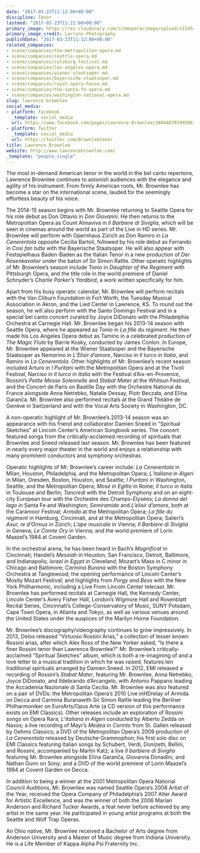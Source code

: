 ```yaml
---
date: "2017-03-23T11:12:00+00:00"
discipline: Tenor
lastmod: "2017-03-23T11:22:00+00:00"
primary_image: https://res.cloudinary.com/schmopera/image/upload/v1545409169/media/webhook-uploads/1490267535417/2017-03-23---Lawrence_Brownlee_pc_Larrynx_Photography.jpg.jpg
primary_image_credit: Larrynx Photography
publishDate: "2017-03-23T11:12:00+00:00"
related_companies:
- scene/companies/the-metropolitan-opera.md
- scene/companies/seattle-opera.md
- scene/companies/salzburg-festival.md
- scene/companies/los-angeles-opera.md
- scene/companies/wiener-staatsoper.md
- scene/companies/bayerische-staatsoper.md
- scene/companies/royal-opera-house.md
- scene/companies/the-santa-fe-opera.md
- scene/companies/washington-national-opera.md
slug: lawrence-brownlee
social_media:
- platform: Facebook
  _template: social_media
  url: https://www.facebook.com/pages/Lawrence-Brownlee/380448701995063
- platform: Twitter
  _template: social_media
  url: https://twitter.com/Brownleetenor
title: Lawrence Brownlee
website: http://www.lawrencebrownlee.com/
_template: "people_single"
---
```


The most in-demand American tenor in the world in the bel canto repertoire, Lawrence Brownlee continues  to  astonish  audiences  with  the  elegance  and  agility  of  his  instrument.  From  firmly American  roots,  Mr.  Brownlee  has  become  a  star  on  the  international  scene,  lauded  for  the seemingly effortless beauty of his voice. 

The 2014-15 season begins with Mr. Brownlee returning to Seattle Opera for his role debut as Don Ottavio  in *Don  Giovanni*.  He  then  returns  to  the  Metropolitan  Opera  as  Count  Almaviva  in *Il Barbiere di  Siviglia*,  which  will  be  seen  in  cinemas  around  the  world  as  part  of  the Live in HD series.  Mr.  Brownlee  will  perform  with  Opernhaus  Zürich  as  Don  Ramiro  in *La  Cenerentola* opposite  Cecilia  Bartoli,  followed  by  his  role  debut  as  Ferrando  in *Così  fan  tutte* with  the Bayerische Staatsoper. He will also appear with Festspielhaus Baden-Baden as the Italian Tenor in  a  new  production  of *Der  Rosenkavalier* under  the  baton  of  Sir  Simon  Rattle.  Other  operatic highlights  of  Mr.  Brownlee’s  season  include  Tonio  in *Daughter of  the  Regiment* with  Pittsburgh Opera,  and  the  title  role  in  the  world  premiere  of  Daniel  Schnyder’s *Charlie  Parker’s  Yardbird*,  a work written specifically for him. 

Apart  from  his  busy  operatic  calendar,  Mr.  Brownlee  will  perform  recitals  with  the  Van  Cliburn Foundation  in  Fort  Worth,  the  Tuesday  Musical  Association  in  Akron,  and  the  Lied  Center  in Lawrence, KS. To round out the season, he will also perform with the Santo Domingo Festival and in  a  special  bel  canto  concert  curated  by  Joyce  DiDonato  with  the  Philadelphia  Orchestra  at Carnegie Hall. Mr.  Brownlee  began  his  2013-14  season  with  Seattle  Opera,  where  he  appeared  as Tonio  in *La fille du  régiment*.  He  then  made  his  Los  Angeles  Opera  debut  as  Tamino  in  a celebrated production  of *The  Magic  Flute* by  Barrie  Kosky,  conducted  by  James  Conlon.  In  Europe,  Mr. Brownlee  appeared  at  the  Wiener  Staatsoper  and  the  Bayerische Staatsoper  as  Nemorino  in *L’Elisir  d’amore*,  Narciso in *Il  turco in  Italia*,  and  Ramiro  in *La  Cenerentola*.  Other  highlights  of  Mr. Brownlee’s  recent  season  included  Arturo  in *I  Puritani* with  the  Metropolitan  Opera  and  at  the Tivoli  Festival,  Narciso  in *Il  turco in  Italia* with  the  Festival  d’Aix-en-Provence,  Rossini’s *Petite Messe Solennelle* and *Stabat Mater* at the Whitsun Festival, and the Concert de Paris on Bastille Day with the Orchestre National de France alongside Anna Netrebko, Natalie Dessay, Piotr Beczała,  and  Elīna  Garanča.  Mr.  Brownlee  also  performed  recitals  at the  Grand  Théâtre  de  Genève  in Switzerland and with the Vocal Arts Society in Washington, DC. 

A non-operatic highlight of Mr. Brownlee’s 2013-14 season was an appearance with his friend and collaborator Damien Sneed in “Spiritual Sketches” at Lincoln Center’s American Songbook series. The concert featured songs from the critically-acclaimed recording of spirituals that Brownlee and Sneed released last season. Mr.  Brownlee  has  been  featured  in  nearly  every  major  theater  in  the  world  and  enjoys  a relationship with many prominent conductors and symphony orchestras. 

Operatic highlights of Mr. Brownlee’s  career include: *La  Cenerentola* in  Milan,  Houston,  Philadelphia,  and  the  Metropolitan Opera; *L’italiana in   Algeri* in   Milan,   Dresden,   Boston,   Houston,   and   Seattle; *I   Puritani* in Washington,  Seattle,  and  the  Metropolitan  Opera; *Mosé in  Egitto* in  Rome; *Il  turco in  Italia* in Toulouse and Berlin; *Tancredi* with the Detroit Symphony and on an eight-city European tour with the Orchestre des Champs-Élysées; *La donna del lago* in Santa Fe and Washington; *Semiramide* and *L’elisir d’amore*, both at the Caramoor Festival; *Armida* at the Metropolitan Opera; *La fille du régiment* in  Hamburg,  Cincinnati,  and  at  the  Metropolitan  Opera;  Salieri’s *Axur, re  d’Ormus* in  Zürich; *L’ape musicale* in Vienna; *Il Barbiere di Siviglia* in Geneva; *Le Comte Ory* in Vienna; and the world premiere of Lorin Maazel’s 1984 at Covent Garden. 

In the orchestral arena, he has been heard in Bach’s *Magnificat* in Cincinnati; Handel’s *Messiah* in Houston, San Francisco, Detroit, Baltimore, and Indianapolis; *Israel in Egypt* in Cleveland; Mozart’s  Mass  in  C  minor  in  Chicago  and  Baltimore; *Carmina  Burana* with  the  Boston  Symphony Orchestra  at  Tanglewood;  the  opening  performance  of  Lincoln  Center’s  Mostly  Mozart  Festival; and highlights from *Porgy and Bess* with the New York Philharmonic, including a Live From Lincoln Center  telecast.  Mr.  Brownlee  has  performed  recitals  at  Carnegie  Hall,  the  Kennedy  Center, Lincoln  Center’s  Avery  Fisher  Hall,  London’s  Wigmore  Hall  and  Rosenblatt  Recital  Series, Cincinnati’s  College-Conservatory  of  Music,  SUNY  Potsdam,  Cape  Town  Opera,  in  Atlanta  and Tokyo,  as  well  as  various  venues  around  the  United  States  under  the  auspices  of  the  Marilyn Horne Foundation. 

Mr. Brownlee’s discography/videography continues to grow impressively. In 2013, Delos released “Virtuoso Rossini Arias,” a collection of lesser known Rossini arias, after which Alex Ross of the New  Yorker asked, “Is  there  a  finer  Rossini  tenor  than  Lawrence  Brownlee?”  Mr.  Brownlee’s critically-acclaimed “Spiritual Sketches” album, which is both a re-imagining of and a love letter to a  musical tradition in which he was raised, features ten traditional spirituals arranged by Damien Sneed. In 2012, EMI released a recording of Rossini’s *Stabat Mater*, featuring Mr. Brownlee, Anna Netrebko,  Joyce  DiDonato,  and  Ildebrando  d’Arcangelo,  with  Antonio  Pappano  leading  the Accademia  Nazionale  di  Santa  Cecilia.  Mr.  Brownlee  was  also  featured  on  a  pair  of  DVDs:  the Metropolitan  Opera’s  2010 Live inHDrelay  of Armida on  Decca  and Carmina  Buranawith  Sir Simon  Rattle  leading  the  Berliner  Philharmoniker  on  EuroArts/Opus  Arte  (a  CD  version  of  this performance exists on EMI Classics). Other   releases   include   an   exploration   of   Rossini   songs   on   Opera   Rara; *L’italiana in Algeri* conducted by Alberto Zedda on Naxos; a live recording of Mayr’s *Medea in Corinto* from St. Gallen  released  by  Oehms  Classics;  a  DVD  of  the  Metropolitan  Opera’s  2009  production  of *La Cenerentola* released  by  Deutsche  Grammophon;  his  first  solo  disc  on  EMI  Classics  featuring Italian  songs  by  Schubert,  Verdi,  Donizetti,  Bellini,  and  Rossini, accompanied  by  Martin  Katz;  a live *Il barbiere di Siviglia* featuring Mr. Brownlee alongside Elīna Garanča, Giovanna Donadini, and Nathan Gunn on Sony; and a DVD of the world premiere of Lorin Maazel’s 1984 at Covent Garden on Decca. 

In  addition  to  being  a  winner  at  the  2001  Metropolitan  Opera  National  Council  Auditions,  Mr. Brownlee  was  named  Seattle  Opera’s  2008  Artist  of  the  Year,  received  the  Opera  Company  of Philadelphia’s  2007  Alter  Award  for  Artistic  Excellence,  and  was  the  winner  of  both  the  2006 Marian  Anderson  and  Richard  Tucker  Awards,  a  feat  never  before  achieved  by  any  artist  in  the same year. He participated in young artist programs at both the Seattle and Wolf Trap Operas. 

An Ohio  native,  Mr.  Brownlee  received  a  Bachelor  of  Arts  degree  from  Anderson  University  and  a Master  of  Music  degree  from  Indiana  University.  He  is  a  Life  Member of  Kappa  Alpha  Psi Fraternity Inc.
